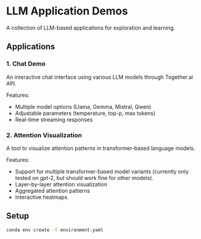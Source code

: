 # LLM Application Demos

A collection of LLM-based applications for exploration and learning.

## Applications

### 1. Chat Demo
An interactive chat interface using various LLM models through Together.ai API.

Features:
- Multiple model options (Llama, Gemma, Mistral, Qwen)
- Adjustable parameters (temperature, top-p, max tokens)
- Real-time streaming responses

### 2. Attention Visualization
A tool to visualize attention patterns in transformer-based language models.

Features:
- Support for multiple transformer-based model variants (currently only tested on gpt-2, but should work fine for other models).
- Layer-by-layer attention visualization
- Aggregated attention patterns
- Interactive heatmaps

## Setup

```bash
conda env create -f environment.yaml
```
